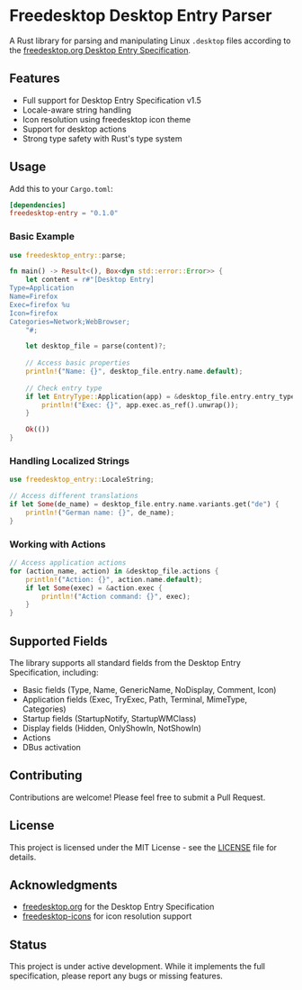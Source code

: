 # Freedesktop Desktop Entry Parser

A Rust library for parsing and manipulating Linux `.desktop` files according to the [freedesktop.org Desktop Entry Specification](https://specifications.freedesktop.org/desktop-entry-spec/latest/).

## Features

- Full support for Desktop Entry Specification v1.5
- Locale-aware string handling
- Icon resolution using freedesktop icon theme
- Support for desktop actions
- Strong type safety with Rust's type system

## Usage

Add this to your `Cargo.toml`:

```toml
[dependencies]
freedesktop-entry = "0.1.0"
```

### Basic Example

```rust
use freedesktop_entry::parse;

fn main() -> Result<(), Box<dyn std::error::Error>> {
    let content = r#"[Desktop Entry]
Type=Application
Name=Firefox
Exec=firefox %u
Icon=firefox
Categories=Network;WebBrowser;
    "#;

    let desktop_file = parse(content)?;
    
    // Access basic properties
    println!("Name: {}", desktop_file.entry.name.default);
    
    // Check entry type
    if let EntryType::Application(app) = &desktop_file.entry.entry_type {
        println!("Exec: {}", app.exec.as_ref().unwrap());
    }

    Ok(())
}
```

### Handling Localized Strings

```rust
use freedesktop_entry::LocaleString;

// Access different translations
if let Some(de_name) = desktop_file.entry.name.variants.get("de") {
    println!("German name: {}", de_name);
}
```

### Working with Actions

```rust
// Access application actions
for (action_name, action) in &desktop_file.actions {
    println!("Action: {}", action.name.default);
    if let Some(exec) = &action.exec {
        println!("Action command: {}", exec);
    }
}
```

## Supported Fields

The library supports all standard fields from the Desktop Entry Specification, including:

- Basic fields (Type, Name, GenericName, NoDisplay, Comment, Icon)
- Application fields (Exec, TryExec, Path, Terminal, MimeType, Categories)
- Startup fields (StartupNotify, StartupWMClass)
- Display fields (Hidden, OnlyShowIn, NotShowIn)
- Actions
- DBus activation

## Contributing

Contributions are welcome! Please feel free to submit a Pull Request.

## License

This project is licensed under the MIT License - see the [LICENSE](LICENSE) file for details.

## Acknowledgments

- [freedesktop.org](https://www.freedesktop.org/) for the Desktop Entry Specification
- [freedesktop-icons](https://crates.io/crates/freedesktop-icons) for icon resolution support

## Status

This project is under active development. While it implements the full specification, please report any bugs or missing features.

